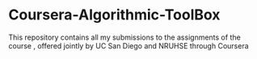# Coursera-Algorithmic-ToolBox
This repository contains all my submissions to the assignments of the course , offered jointly by UC San Diego and NRUHSE through Coursera
